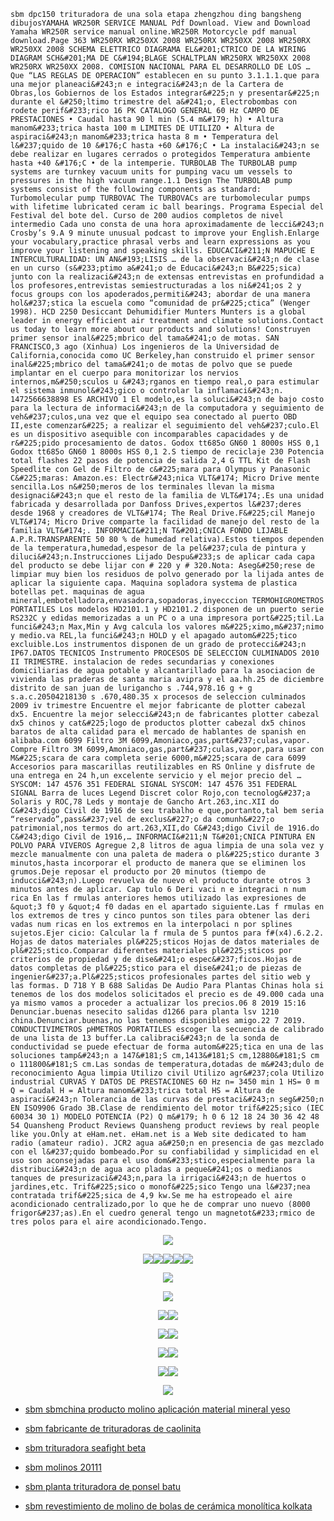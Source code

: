 
```
sbm dpc150 trituradora de una sola etapa zhengzhou ding bangsheng dibujosYAMAHA WR250R SERVICE MANUAL Pdf Download. View and Download Yamaha WR250R service manual online.WR250R Motorcycle pdf manual download.Page 363 WR250RX WR250XX 2008 WR250RX WR250XX 2008 WR250RX WR250XX 2008 SCHEMA ELETTRICO DIAGRAMA EL&#201;CTRICO DE LA WIRING DIAGRAM SCH&#201;MA DE C&#194;BLAGE SCHALTPLAN WR250RX WR250XX 2008 WR250RX WR250XX 2008. COMISION NACIONAL PARA EL DESARROLLO DE LOS … Que “LAS REGLAS DE OPERACION” establecen en su punto 3.1.1.1.que para una mejor planeaci&#243;n e integraci&#243;n de la Cartera de Obras,los Gobiernos de los Estados integrar&#225;n y presentar&#225;n durante el &#250;ltimo trimestre del a&#241;o, Electrobombas con rodete perif&#233;rico 16 PK CATALOGO GENERAL 60 Hz CAMPO DE PRESTACIONES • Caudal hasta 90 l min (5.4 m&#179; h) • Altura manom&#233;trica hasta 100 m LIMITES DE UTILIZO • Altura de aspiraci&#243;n manom&#233;trica hasta 8 m • Temperatura del l&#237;quido de 10 &#176;C hasta +60 &#176;C • La instalaci&#243;n se debe realizar en lugares cerrados o protegidos Temperatura ambiente hasta +40 &#176;C • de la intemperie. TURBOLAB The TURBOLAB pump systems are turnkey vacuum units for pumping vacu um vessels to pressures in the high vacuum range.1.1 Design The TURBOLAB pump systems consist of the following components as standard: Turbomolecular pump TURBOVAC The TURBOVACs are turbomolecular pumps with lifetime lubricated ceram ic ball bearings. Programa Especial del Festival del bote del. Curso de 200 audios completos de nivel intermedio Cada uno consta de una hora aproximadamente de lecci&#243;n Crosby’s 9.A 9 minute unusual podcast to improve your English.Enlarge your vocabulary,practice phrasal verbs and learn expressions as you improve your listening and speaking skills. EDUCACI&#211;N MAPUCHE E INTERCULTURALIDAD: UN AN&#193;LISIS … de la observaci&#243;n de clase en un curso (s&#233;ptimo a&#241;o de Educaci&#243;n B&#225;sica) junto con la realizaci&#243;n de extensas entrevistas en profundidad a los profesores,entrevistas semiestructuradas a los ni&#241;os 2 y focus groups con los apoderados,permiti&#243; abordar de una manera hol&#237;stica la escuela como “comunidad de pr&#225;ctica” (Wenger 1998). HCD 2250 Desiccant Dehumidifier Munters Munters is a global leader in energy efficient air treatment and climate solutions.Contact us today to learn more about our products and solutions! Construyen primer sensor inal&#225;mbrico del tama&#241;o de motas. SAN FRANCISCO,3 ago (Xinhua) Los ingenieros de la Universidad de California,conocida como UC Berkeley,han construido el primer sensor inal&#225;mbrico del tama&#241;o de motas de polvo que se puede implantar en el cuerpo para monitorizar los nervios internos,m&#250;sculos u &#243;rganos en tiempo real,o para estimular el sistema inmunol&#243;gico o controlar la inflamaci&#243;n. 1472566638898 ES ARCHIVO 1 El modelo,es la soluci&#243;n de bajo costo para la lectura de informaci&#243;n de la computadora y seguimiento de veh&#237;culos,una vez que el equipo sea conectado al puerto OBD II,este comenzar&#225; a realizar el seguimiento del veh&#237;culo.El es un dispositivo asequible con incomparables capacidades y de r&#225;pido procesamiento de datos. Godox tt685o GN60 1 8000s HSS 0,1 Godox tt685o GN60 1 8000s HSS 0,1 2.S tiempo de reciclaje 230 Potencia total flashes 22 pasos de potencia de salida 2,4 G TTL Kit de Flash Speedlite con Gel de Filtro de c&#225;mara para Olympus y Panasonic C&#225;maras: Amazon.es: Electr&#243;nica VLT&#174; Micro Drive mente sencilla.Los n&#250;meros de los terminales llevan la misma designaci&#243;n que el resto de la familia de VLT&#174;.Es una unidad fabricada y desarrollada por Danfoss Drives,expertos l&#237;deres desde 1968 y creadores de VLT&#174; The Real Drive.F&#225;cil Manejo VLT&#174; Micro Drive comparte la facilidad de manejo del resto de la familia VLT&#174;. INFORMACI&#211;N T&#201;CNICA FONDO LIJABLE A.P.R.TRANSPARENTE 50 80 % de humedad relativa).Estos tiempos dependen de la temperatura,humedad,espesor de la pel&#237;cula de pintura y diluci&#243;n.Instrucciones Lijado Despu&#233;s de aplicar cada capa del producto se debe lijar con # 220 y # 320.Nota: Aseg&#250;rese de limpiar muy bien los residuos de polvo generado por la lijada antes de aplicar la siguiente capa. Maquina sopladora systema de plastica botellas pet. maquinas de agua mineral,embotelladora,envasadora,sopadoras,inyecccion TERMOHIGROMETROS PORTATILES Los modelos HD2101.1 y HD2101.2 disponen de un puerto serie RS232C y edidas memorizadas a un PC o a una impresora port&#225;til.La funci&#243;n Max,Min y Avg calcula los valores m&#225;ximo,m&#237;nimo y medio.va REL,la funci&#243;n HOLD y el apagado autom&#225;tico excluible.Los instrumentos disponen de un grado de protecci&#243;n IP67.DATOS TECNICOS Instrumento PROCESOS DE SELECCION CULMINADOS 2010 II TRIMESTRE. instalacion de redes secundarias y conexiones domiciliarias de agua potable y alcantarillado para la asociacion de vivienda las praderas de santa maria avipra y el aa.hh.25 de diciembre distrito de san juan de lurigancho s .744,978.16 g + g s.a.c.20504218130 s .670,480.35 x procesos de seleccion culminados 2009 iv trimestre Encuentre el mejor fabricante de plotter cabezal dx5. Encuentre la mejor selecci&#243;n de fabricantes plotter cabezal dx5 chinos y cat&#225;logo de productos plotter cabezal dx5 chinos baratos de alta calidad para el mercado de hablantes de spanish en alibaba.com 6099 Filtro 3M 6099,Amoniaco,gas,part&#237;culas,vapor. Compre Filtro 3M 6099,Amoniaco,gas,part&#237;culas,vapor,para usar con M&#225;scara de cara completa serie 6000,m&#225;scara de cara 6099 Accesorios para mascarillas reutilizables en RS Online y disfrute de una entrega en 24 h,un excelente servicio y el mejor precio del … SYSCOM: 147 4576 351 FEDERAL SIGNAL SYSCOM: 147 4576 351 FEDERAL SIGNAL Barra de luces Legend Discret color Rojo,con tecnolog&#237;a Solaris y ROC,78 Leds y montaje de Gancho Art.263,inc.XII do C&#243;digo Civil de 1916 de seu trabalho e que,portanto,tal bem seria “reservado”,pass&#237;vel de exclus&#227;o da comunh&#227;o patrimonial,nos termos do art.263,XII,do C&#243;digo Civil de 1916.do C&#243;digo Civil de 1916,… INFORMACI&#211;N T&#201;CNICA PINTURA EN POLVO PARA VIVEROS Agregue 2,8 litros de agua limpia de una sola vez y mezcle manualmente con una paleta de madera o pl&#225;stico durante 3 minutos,hasta incorporar el producto de manera que se eliminen los grumos.Deje reposar el producto por 20 minutos (tiempo de inducci&#243;n).Luego revuelva de nuevo el producto durante otros 3 minutos antes de aplicar. Cap tulo 6 Deri vaci n e integraci n num rica En las f rmulas anteriores hemos utilizado las expresiones de &quot;3 f0 y &quot;4 f0 dadas en el apartado siguiente.Las f rmulas en los extremos de tres y cinco puntos son tiles para obtener las deri vadas num ricas en los extremos en la interpolaci n por splines sujetos.Ejer cicio: Calcular la f rmula de 5 puntos para f#(x4).6.2.2. Hojas de datos materiales pl&#225;sticos Hojas de datos materiales de pl&#225;stico.Comparar diferentes materiales pl&#225;sticos por criterios de propiedad y de dise&#241;o espec&#237;ficos.Hojas de datos completas de pl&#225;stico para el dise&#241;o de piezas de ingenier&#237;a.Pl&#225;sticos profesionales partes del sitio web y las formas. D 718 Y B 688 Salidas De Audio Para Plantas Chinas hola si tenemos de los dos modelos solicitados el precio es de 49.000 cada una ya mismo vamos a proceder a actualizar los precios.06 8 2019 15:16 Denunciar.buenas nesecito salidas d1266 para planta lsv 1210 china.Denunciar.buenas,no las tenemos disponibles amigo.22 7 2019. CONDUCTIVIMETROS pHMETROS PORTATILES escoger la secuencia de calibrado de una lista de 13 buffer.La calibraci&#243;n de la sonda de conductividad se puede efectuar de forma autom&#225;tica en una de las soluciones tamp&#243;n a 147&#181;S cm,1413&#181;S cm,12880&#181;S cm o 111800&#181;S cm.Las sondas de temperatura,dotadas de m&#243;dulo de reconocimiento Agua limpia Utilizo civil Utilizo agr&#237;cola Utilizo industrial CURVAS Y DATOS DE PRESTACIONES 60 Hz n= 3450 min 1 HS= 0 m Q = Caudal H = Altura manom&#233;trica total HS = Altura de aspiraci&#243;n Tolerancia de las curvas de prestaci&#243;n seg&#250;n EN ISO9906 Grado 3B.Clase de rendimiento del motor trif&#225;sico (IEC 60034 30 1) MODELO POTENCIA (P2) Q m&#179; h 0 6 12 18 24 30 36 42 48 54 Quansheng Product Reviews Quansheng product reviews by real people like you.Only at eHam.net. eHam.net is a Web site dedicated to ham radio (amateur radio). JCR2 agua a&#250;n en presencia de gas mezclado con el l&#237;quido bombeado.Por su confiabilidad y simplicidad en el uso son aconsejadas para el uso dom&#233;stico,especialmente para la distribuci&#243;n de agua aco pladas a peque&#241;os o medianos tanques de presurizaci&#243;n,para la irrigaci&#243;n de huertos o jardines,etc. Trif&#225;sico o monof&#225;sico Tengo una l&#237;nea contratada trif&#225;sica de 4,9 kw.Se me ha estropeado el aire acondicionado centralizado,por lo que he de comprar uno nuevo (8000 frigor&#237;as).En el cuedro general tengo un magnetot&#233;rmico de tres polos para el aire acondicionado.Tengo. 
```

<div align="center">

<a href="https://es-crusher.shibang-china.com/github&k=sbm+dpc150+trituradora+de+una+sola+etapa+zhengzhou+ding+bangsheng+dibujos"><img src="https://static.shibang-china.com/es/crusher/logo.jpg"></a>

<a href="https://es-crusher.shibang-china.com/github&k=sbm+dpc150+trituradora+de+una+sola+etapa+zhengzhou+ding+bangsheng+dibujos"><img src="https://static.shibang-china.com/es/crusher/index.jpg"></a><a href="https://es-crusher.shibang-china.com/material.htmlgithub&k=sbm+dpc150+trituradora+de+una+sola+etapa+zhengzhou+ding+bangsheng+dibujos"><img src="https://static.shibang-china.com/es/crusher/material.jpg"></a><a href="https://es-crusher.shibang-china.com/application.htmlgithub&k=sbm+dpc150+trituradora+de+una+sola+etapa+zhengzhou+ding+bangsheng+dibujos"><img src="https://static.shibang-china.com/es/crusher/application.jpg"></a><a href="https://es-crusher.shibang-china.com/aboutus.htmlgithub&k=sbm+dpc150+trituradora+de+una+sola+etapa+zhengzhou+ding+bangsheng+dibujos"><img src="https://static.shibang-china.com/es/crusher/aboutus.jpg"></a><a href="https://es-crusher.shibang-china.com/contact.htmlgithub&k=sbm+dpc150+trituradora+de+una+sola+etapa+zhengzhou+ding+bangsheng+dibujos"><img src="https://static.shibang-china.com/es/crusher/contact.jpg"></a>

<a href="https://es-crusher.shibang-china.com/github&k=sbm+dpc150+trituradora+de+una+sola+etapa+zhengzhou+ding+bangsheng+dibujos"><img src="https://static.shibang-china.com/es/crusher/banner.jpg"></a>

<a href="https://swt.shibang-china.com/github&k=sbm+dpc150+trituradora+de+una+sola+etapa+zhengzhou+ding+bangsheng+dibujos"><img src="https://static.shibang-china.com/es/crusher/text.jpg"></a>

<a href="https://swt.shibang-china.com/github&k=sbm+dpc150+trituradora+de+una+sola+etapa+zhengzhou+ding+bangsheng+dibujos"><img src="https://static.shibang-china.com/es/crusher/chat.jpg"></a><a href="https://es-crusher.shibang-china.com/contact.htmlgithub&k=sbm+dpc150+trituradora+de+una+sola+etapa+zhengzhou+ding+bangsheng+dibujos"><img src="https://static.shibang-china.com/es/crusher/message.jpg"></a>

<a href="https://es-crusher.shibang-china.com/products/pe.htmlgithub&k=sbm+dpc150+trituradora+de+una+sola+etapa+zhengzhou+ding+bangsheng+dibujos"><img src="https://static.shibang-china.com/es/crusher/pe.jpg"></a><a href="https://es-crusher.shibang-china.com/products/pf.htmlgithub&k=sbm+dpc150+trituradora+de+una+sola+etapa+zhengzhou+ding+bangsheng+dibujos"><img src="https://static.shibang-china.com/es/crusher/pf.jpg"></a>

<a href="https://es-crusher.shibang-china.com/products/hpt.htmlgithub&k=sbm+dpc150+trituradora+de+una+sola+etapa+zhengzhou+ding+bangsheng+dibujos"><img src="https://static.shibang-china.com/es/crusher/hpt.jpg"></a><a href="https://es-crusher.shibang-china.com/products/vsi.htmlgithub&k=sbm+dpc150+trituradora+de+una+sola+etapa+zhengzhou+ding+bangsheng+dibujos"><img src="https://static.shibang-china.com/es/crusher/vsi.jpg"></a>

<a href="https://es-crusher.shibang-china.com/products/klv.htmlgithub&k=sbm+dpc150+trituradora+de+una+sola+etapa+zhengzhou+ding+bangsheng+dibujos"><img src="https://static.shibang-china.com/es/crusher/klv.jpg"></a><a href="https://es-crusher.shibang-china.com/products/portable.htmlgithub&k=sbm+dpc150+trituradora+de+una+sola+etapa+zhengzhou+ding+bangsheng+dibujos"><img src="https://static.shibang-china.com/es/crusher/portable.jpg"></a>

<a href="https://swt.shibang-china.com/github&k=sbm+dpc150+trituradora+de+una+sola+etapa+zhengzhou+ding+bangsheng+dibujos"><img src="https://static.shibang-china.com/es/crusher/case.jpg"></a>

</div>


* [sbm sbmchina producto molino aplicación material mineral yeso](sbm%20sbmchina%20producto%20molino%20aplicaci%C3%B3n%20material%20mineral%20yeso.md)

* [sbm fabricante de trituradoras de caolinita](sbm%20fabricante%20de%20trituradoras%20de%20caolinita.md)

* [sbm trituradora seafight beta](sbm%20trituradora%20seafight%20beta.md)

* [sbm molinos 20111](sbm%20molinos%2020111.md)

* [sbm planta trituradora de ponsel batu](sbm%20planta%20trituradora%20de%20ponsel%20batu.md)

* [sbm revestimiento de molino de bolas de cerámica monolítica kolkata](sbm%20revestimiento%20de%20molino%20de%20bolas%20de%20cer%C3%A1mica%20monol%C3%ADtica%20kolkata.md)